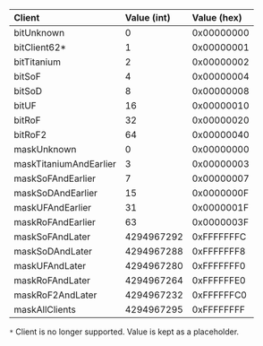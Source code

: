 **Client**|**Value (int)**|**Value (hex)**
:-----|:-----|:-----
bitUnknown|0|0x00000000
bitClient62*|1|0x00000001
bitTitanium|2|0x00000002
bitSoF|4|0x00000004
bitSoD|8|0x00000008
bitUF|16|0x00000010
bitRoF|32|0x00000020
bitRoF2|64|0x00000040
maskUnknown|0|0x00000000
maskTitaniumAndEarlier|3|0x00000003
maskSoFAndEarlier|7|0x00000007
maskSoDAndEarlier|15|0x0000000F
maskUFAndEarlier|31|0x0000001F
maskRoFAndEarlier|63|0x0000003F
maskSoFAndLater|4294967292|0xFFFFFFFC
maskSoDAndLater|4294967288|0xFFFFFFF8
maskUFAndLater|4294967280|0xFFFFFFF0
maskRoFAndLater|4294967264|0xFFFFFFE0
maskRoF2AndLater|4294967232|0xFFFFFFC0
maskAllClients|4294967295|0xFFFFFFFF

``*`` Client is no longer supported. Value is kept as a placeholder.